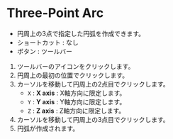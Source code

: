 # Three-Point Arc

- 円周上の3点で指定した円弧を作成できます。
- ショートカット : なし
- ボタン : ツールバー

1. ツールバーのアイコンをクリックします。
2. 円周上の最初の位置でクリックします。
3. カーソルを移動して円周上の2点目でクリックします。
   - `X` : **X axis** : X軸方向に限定します。
   - `Y` : **Y axis** : Y軸方向に限定します。
   - `Z` : **Z axis** : Z軸方向に限定します。
4. カーソルを移動して円周上の3点目でクリックします。
5. 円弧が作成されます。
